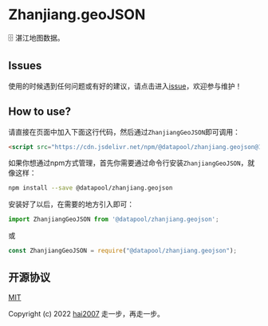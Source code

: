 # Zhanjiang.geoJSON
🗄️ 湛江地图数据。

## Issues
使用的时候遇到任何问题或有好的建议，请点击进入[issue](https://github.com/hai2007/datapool/issues)，欢迎参与维护！

## How to use?

请直接在页面中加入下面这行代码，然后通过```ZhanjiangGeoJSON```即可调用：

```html
<script src="https://cdn.jsdelivr.net/npm/@datapool/zhanjiang.geojson@1"></script>
```

如果你想通过npm方式管理，首先你需要通过命令行安装``````ZhanjiangGeoJSON``````，就像这样：

```bash
npm install --save @datapool/zhanjiang.geojson
```

安装好了以后，在需要的地方引入即可：

```js
import ZhanjiangGeoJSON from '@datapool/zhanjiang.geojson';
```

或

```js
const ZhanjiangGeoJSON = require("@datapool/zhanjiang.geojson");
```

开源协议
---------------------------------------
[MIT](https://github.com/hai2007/datapool/blob/master/LICENSE)

Copyright (c) 2022 [hai2007](https://hai2007.gitee.io/sweethome/) 走一步，再走一步。
